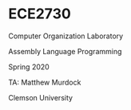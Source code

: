 # ECE2730
Computer Organization Laboratory

Assembly Language Programming

Spring 2020

TA: Matthew Murdock

Clemson University
